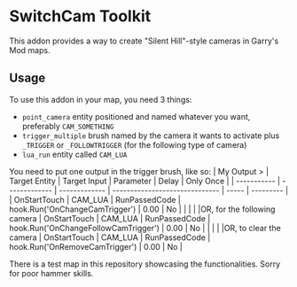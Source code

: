 # SwitchCam Toolkit

This addon provides a way to create "Silent Hill"-style cameras in Garry's Mod maps.

## Usage

To use this addon in your map, you need 3 things:

- `point_camera` entity positioned and named whatever you want, preferably `CAM_SOMETHING`
- `trigger_multiple` brush named by the camera it wants to activate plus `_TRIGGER` or `_FOLLOWTRIGGER` (for the following type of camera)
- `lua_run` entity called `CAM_LUA`

You need to put one output in the trigger brush, like so:
| My Output > | Target Entity | Target Input | Parameter | Delay | Only Once |
| ----------- | ------------- | ------------- | ------------------------------ | ----- | --------- |
| OnStartTouch | CAM_LUA | RunPassedCode | hook.Run('OnChangeCamTrigger') | 0.00 | No |
| | | |OR, for the following camera
| OnStartTouch | CAM_LUA | RunPassedCode | hook.Run('OnChangeFollowCamTrigger') | 0.00 | No |
| | | |OR, to clear the camera
| OnStartTouch | CAM_LUA | RunPassedCode | hook.Run('OnRemoveCamTrigger') | 0.00 | No |

There is a test map in this repository showcasing the functionalities. Sorry for poor hammer skills.
